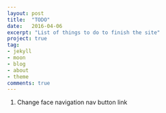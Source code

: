 ```yaml
---
layout: post
title:  "TODO"
date:   2016-04-06
excerpt: "List of things to do to finish the site"
project: true
tag:
- jekyll
- moon
- blog
- about
- theme
comments: true
---
```



1. Change face navigation nav button link 
